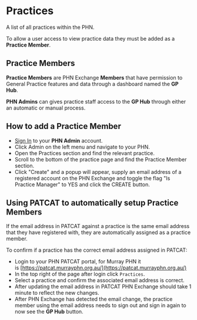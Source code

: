# **Practices**

A list of all practices within the PHN.

To allow a user access to view practice data they must be added as a **Practice Member**.

## **Practice Members**

**Practice Members** are PHN Exchange **Members** that have permission to General Practice features and data through a dashboard named the **GP Hub**.

**PHN Admins** can gives practice staff access to the **GP Hub** through either an automatic or manual process.

## How to add a **Practice Member**

- <a href="../../../members/#sign-in-to-the-phn-exchange" target="_blank">Sign In</a> to your **PHN Admin** account.
- Click Admin on the left menu and navigate to your PHN.
- Open the Practices section and find the relevant practice.
- Scroll to the bottom of the practice page and find the Practice Member section.
- Click "Create" and a popup will appear, supply an email address of a registered account on the PHN Exchange and toggle the flag "Is Practice Manager" to YES and click the CREATE button.

## Using PATCAT to automatically setup **Practice Members**

If the email address in PATCAT against a practice is the same email address that they have registered with, they are automatically assigned as a practice member.

To confirm if a practice has the correct email address assigned in PATCAT:

- Login to your PHN PATCAT portal, for Murray PHN it is [https://patcat.murrayphn.org.au/](https://patcat.murrayphn.org.au/)
- In the top right of the page after login click `Practices`.
- Select a practice and confirm the associated email address is correct.
- After updating the email address in PATCAT PHN Exchange should take 1 minute to reflect the new changes.
- After PHN Exchange has detected the email change, the practice member using the email address needs to sign out and sign in again to now see the **GP Hub** button.
